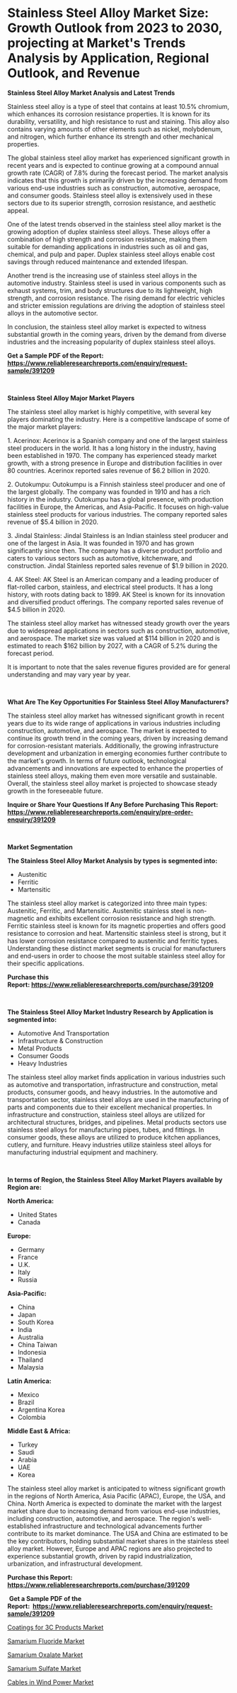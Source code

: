<p><h1>Stainless Steel Alloy Market Size: Growth Outlook from 2023 to 2030, projecting at Market's Trends Analysis by Application, Regional Outlook, and Revenue</h1></p><p><strong>Stainless Steel Alloy Market Analysis and Latest Trends</strong></p>
<p><p>Stainless steel alloy is a type of steel that contains at least 10.5% chromium, which enhances its corrosion resistance properties. It is known for its durability, versatility, and high resistance to rust and staining. This alloy also contains varying amounts of other elements such as nickel, molybdenum, and nitrogen, which further enhance its strength and other mechanical properties.</p><p>The global stainless steel alloy market has experienced significant growth in recent years and is expected to continue growing at a compound annual growth rate (CAGR) of 7.8% during the forecast period. The market analysis indicates that this growth is primarily driven by the increasing demand from various end-use industries such as construction, automotive, aerospace, and consumer goods. Stainless steel alloy is extensively used in these sectors due to its superior strength, corrosion resistance, and aesthetic appeal.</p><p>One of the latest trends observed in the stainless steel alloy market is the growing adoption of duplex stainless steel alloys. These alloys offer a combination of high strength and corrosion resistance, making them suitable for demanding applications in industries such as oil and gas, chemical, and pulp and paper. Duplex stainless steel alloys enable cost savings through reduced maintenance and extended lifespan.</p><p>Another trend is the increasing use of stainless steel alloys in the automotive industry. Stainless steel is used in various components such as exhaust systems, trim, and body structures due to its lightweight, high strength, and corrosion resistance. The rising demand for electric vehicles and stricter emission regulations are driving the adoption of stainless steel alloys in the automotive sector.</p><p>In conclusion, the stainless steel alloy market is expected to witness substantial growth in the coming years, driven by the demand from diverse industries and the increasing popularity of duplex stainless steel alloys.</p></p>
<p><strong>Get a Sample PDF of the Report:&nbsp; <a href="https://www.reliableresearchreports.com/enquiry/request-sample/391209">https://www.reliableresearchreports.com/enquiry/request-sample/391209</a></strong></p>
<p>&nbsp;</p>
<p><strong>Stainless Steel Alloy Major Market Players</strong></p>
<p><p>The stainless steel alloy market is highly competitive, with several key players dominating the industry. Here is a competitive landscape of some of the major market players:</p><p>1. Acerinox: Acerinox is a Spanish company and one of the largest stainless steel producers in the world. It has a long history in the industry, having been established in 1970. The company has experienced steady market growth, with a strong presence in Europe and distribution facilities in over 80 countries. Acerinox reported sales revenue of $6.2 billion in 2020.</p><p>2. Outokumpu: Outokumpu is a Finnish stainless steel producer and one of the largest globally. The company was founded in 1910 and has a rich history in the industry. Outokumpu has a global presence, with production facilities in Europe, the Americas, and Asia-Pacific. It focuses on high-value stainless steel products for various industries. The company reported sales revenue of $5.4 billion in 2020.</p><p>3. Jindal Stainless: Jindal Stainless is an Indian stainless steel producer and one of the largest in Asia. It was founded in 1970 and has grown significantly since then. The company has a diverse product portfolio and caters to various sectors such as automotive, kitchenware, and construction. Jindal Stainless reported sales revenue of $1.9 billion in 2020.</p><p>4. AK Steel: AK Steel is an American company and a leading producer of flat-rolled carbon, stainless, and electrical steel products. It has a long history, with roots dating back to 1899. AK Steel is known for its innovation and diversified product offerings. The company reported sales revenue of $4.5 billion in 2020.</p><p>The stainless steel alloy market has witnessed steady growth over the years due to widespread applications in sectors such as construction, automotive, and aerospace. The market size was valued at $114 billion in 2020 and is estimated to reach $162 billion by 2027, with a CAGR of 5.2% during the forecast period.</p><p>It is important to note that the sales revenue figures provided are for general understanding and may vary year by year.</p></p>
<p>&nbsp;</p>
<p><strong>What Are The Key Opportunities For Stainless Steel Alloy Manufacturers?</strong></p>
<p><p>The stainless steel alloy market has witnessed significant growth in recent years due to its wide range of applications in various industries including construction, automotive, and aerospace. The market is expected to continue its growth trend in the coming years, driven by increasing demand for corrosion-resistant materials. Additionally, the growing infrastructure development and urbanization in emerging economies further contribute to the market's growth. In terms of future outlook, technological advancements and innovations are expected to enhance the properties of stainless steel alloys, making them even more versatile and sustainable. Overall, the stainless steel alloy market is projected to showcase steady growth in the foreseeable future.</p></p>
<p><strong>Inquire or Share Your Questions If Any Before Purchasing This Report: <a href="https://www.reliableresearchreports.com/enquiry/pre-order-enquiry/391209">https://www.reliableresearchreports.com/enquiry/pre-order-enquiry/391209</a></strong></p>
<p>&nbsp;</p>
<p><strong>Market Segmentation</strong></p>
<p><strong>The Stainless Steel Alloy Market Analysis by types is segmented into:</strong></p>
<p><ul><li>Austenitic</li><li>Ferritic</li><li>Martensitic</li></ul></p>
<p><p>The stainless steel alloy market is categorized into three main types: Austenitic, Ferritic, and Martensitic. Austenitic stainless steel is non-magnetic and exhibits excellent corrosion resistance and high strength. Ferritic stainless steel is known for its magnetic properties and offers good resistance to corrosion and heat. Martensitic stainless steel is strong, but it has lower corrosion resistance compared to austenitic and ferritic types. Understanding these distinct market segments is crucial for manufacturers and end-users in order to choose the most suitable stainless steel alloy for their specific applications.</p></p>
<p><strong>Purchase this Report:&nbsp;<a href="https://www.reliableresearchreports.com/purchase/391209">https://www.reliableresearchreports.com/purchase/391209</a></strong></p>
<p>&nbsp;</p>
<p><strong>The Stainless Steel Alloy Market Industry Research by Application is segmented into:</strong></p>
<p><ul><li>Automotive And Transportation</li><li>Infrastructure & Construction</li><li>Metal Products</li><li>Consumer Goods</li><li>Heavy Industries</li></ul></p>
<p><p>The stainless steel alloy market finds application in various industries such as automotive and transportation, infrastructure and construction, metal products, consumer goods, and heavy industries. In the automotive and transportation sector, stainless steel alloys are used in the manufacturing of parts and components due to their excellent mechanical properties. In infrastructure and construction, stainless steel alloys are utilized for architectural structures, bridges, and pipelines. Metal products sectors use stainless steel alloys for manufacturing pipes, tubes, and fittings. In consumer goods, these alloys are utilized to produce kitchen appliances, cutlery, and furniture. Heavy industries utilize stainless steel alloys for manufacturing industrial equipment and machinery.</p></p>
<p>&nbsp;</p>
<p><strong>In terms of Region, the Stainless Steel Alloy Market Players available by Region are:</strong></p>
<p>
    <p> <strong> North America: </strong>
        <ul>
            <li>United States</li>
            <li>Canada</li>
        </ul>
        </p> 
    <p> <strong> Europe: </strong>
        <ul>
            <li>Germany</li>
            <li>France</li>
            <li>U.K.</li>
            <li>Italy</li>
            <li>Russia</li>
        </ul>
        </p> 
    <p> <strong> Asia-Pacific: </strong>
        <ul>
            <li>China</li>
            <li>Japan</li>
            <li>South Korea</li>
            <li>India</li>
            <li>Australia</li>
            <li>China Taiwan</li>
            <li>Indonesia</li>
            <li>Thailand</li>
            <li>Malaysia</li>
        </ul>
        </p> 
    <p> <strong> Latin America: </strong>
        <ul>
            <li>Mexico</li>
            <li>Brazil</li>
            <li>Argentina Korea</li>
            <li>Colombia</li>
        </ul>
        </p> 
    <p> <strong> Middle East & Africa: </strong>
        <ul>
            <li>Turkey</li>
            <li>Saudi</li>
            <li>Arabia</li>
            <li>UAE</li>
            <li>Korea</li>
        </ul>
    </p>
    </p>
<p><p>The stainless steel alloy market is anticipated to witness significant growth in the regions of North America, Asia Pacific (APAC), Europe, the USA, and China. North America is expected to dominate the market with the largest market share due to increasing demand from various end-use industries, including construction, automotive, and aerospace. The region's well-established infrastructure and technological advancements further contribute to its market dominance. The USA and China are estimated to be the key contributors, holding substantial market shares in the stainless steel alloy market. However, Europe and APAC regions are also projected to experience substantial growth, driven by rapid industrialization, urbanization, and infrastructural development.</p></p>
<p><strong>Purchase this Report: <a href="https://www.reliableresearchreports.com/purchase/391209">https://www.reliableresearchreports.com/purchase/391209</a></strong></p>
<p>&nbsp;<strong>Get a Sample PDF of the Report:&nbsp;&nbsp;<a href="https://www.reliableresearchreports.com/enquiry/request-sample/391209">https://www.reliableresearchreports.com/enquiry/request-sample/391209</a></strong></p>
<p><strong></strong></p>
<p><p><a href="https://github.com/Paul14Anderson63/Market-Research-Report-List-1/blob/main/coatings-for-3c-products-market.md">Coatings for 3C Products Market</a></p><p><a href="https://medium.com/@alicehanson1974/samarium-fluoride-market-share-evolution-and-market-growth-trends-2023-2030-90a38f343eb6">Samarium Fluoride Market</a></p><p><a href="https://medium.com/@leonorhaley2009/samarium-oxalate-market-analysis-and-sze-forecasted-for-period-from-2023-to-2030-f8cff5c83752">Samarium Oxalate Market</a></p><p><a href="https://medium.com/@enostillman2023/samarium-sulfate-market-trends-and-market-analysis-forecasted-for-period-2023-2030-fdf1cb18ecab">Samarium Sulfate Market</a></p><p><a href="https://github.com/dringals/Market-Research-Report-List-1/blob/main/cables-in-wind-power-market.md">Cables in Wind Power Market</a></p></p>